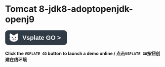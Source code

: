 # Tomcat 8-jdk8-adoptopenjdk-openj9

<a href="https://www.vsplate.com/?docker-compose=https://github.com/vsplate/dcenvs/tomcat/8-jdk8-adoptopenjdk-openj9"><img alt="VSPLATE GO" src="https://raw.githubusercontent.com/vsplate/images/master/vsgo_btn.png" width="200px"></a>

**Click the `VSPLATE GO` button to launch a demo online / 点击`VSPLATE GO`按钮创建在线环境**